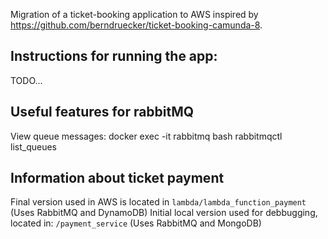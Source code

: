 Migration of a ticket-booking application to AWS inspired by https://github.com/berndruecker/ticket-booking-camunda-8.

## Instructions for running the app:
TODO...





## Useful features for rabbitMQ

View queue messages:
docker exec -it rabbitmq bash
rabbitmqctl list_queues

## Information about ticket payment

Final version used in AWS is located in `lambda/lambda_function_payment` (Uses RabbitMQ and DynamoDB)
Initial local version used for debbugging, located in: `/payment_service` (Uses RabbitMQ and MongoDB)
